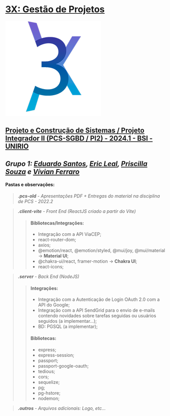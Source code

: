 # [3X: Gestão de Projetos](https://3xdeploy.vercel.app/)

![3X - Logo](https://github.com/edusantosgoncalves/PI2-PCS-SGBD-24.1-3X/blob/main/outros/Logo300x.png "3X - Logo")

## [Projeto e Construção de Sistemas / Projeto Integrador II (PCS-SGBD / PI2) - 2024.1 - BSI - UNIRIO](https://github.com/edusantosgoncalves/PI2-PCS-SGBD-24.1-3X)

## _Grupo 1:_ _[Eduardo Santos](https://github.com/edusantosgoncalves), [Eric Leal](https://github.com/lealeric), [Priscilla Souza](https://github.com/priscillasz) e [Vívian Ferraro](https://github.com/viferraro)_

<!-- ## [Implementação do projeto](https://3xdeploy.vercel.app/) -->

#### Pastas e observações:

> **_.pcs-old_** - _Apresentações PDF + Entregas do material na disciplina de PCS - 2022.2_

> **_.client-vite_** - _Front End (ReactJS criado a partir do Vite)_
>
> > #### Bibliotecas/Integrações:
> >
> > - Integração com a API ViaCEP;
> > - react-router-dom;
> > - axios;
> > - @emotion/react, @emotion/styled, @mui/joy, @mui/material -> **Material UI**;
> > - @chakra-ui/react, framer-motion -> **Chakra UI**;
> > - react-icons;

> **_.server_** - _Back End (NodeJS)_
>
> > #### Integrações:
> >
> > - Integração com a Autenticação de Login OAuth 2.0 com a API do Google;
> > - Integração com a API SendGrid para o envio de e-mails contendo novidades sobre tarefas seguidas ou usuários seguidos (a implementar...);
> > - BD: PGSQL (a implementar);
> >
> > #### Bibliotecas:
> >
> > - express;
> > - express-session;
> > - passport;
> > - passport-google-oauth;
> > - tedious;
> > - cors;
> > - sequelize;
> > - pg;
> > - pg-hstore;
> > - nodemon;

> **_.outros_** - _Arquivos adicionais: Logo, etc..._
